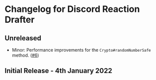 # Changelog for Discord Reaction Drafter

## Unreleased

-   Minor: Performance improvements for the `Crypto#randomNumberSafe` method. ([#6](https://github.com/PokimaneSafety/discord-reaction-drafter/pull/6))

## Initial Release - 4th January 2022
